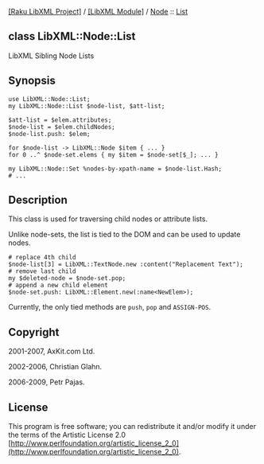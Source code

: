 [[Raku LibXML Project]](https://libxml-raku.github.io)
 / [[LibXML Module]](https://libxml-raku.github.io/LibXML-raku)
 / [Node](https://libxml-raku.github.io/LibXML-raku/Node)
 :: [List](https://libxml-raku.github.io/LibXML-raku/Node/List)

class LibXML::Node::List
------------------------

LibXML Sibling Node Lists

Synopsis
--------

    use LibXML::Node::List;
    my LibXML::Node::List $node-list, $att-list;

    $att-list = $elem.attributes;
    $node-list = $elem.childNodes;
    $node-list.push: $elem;

    for $node-list -> LibXML::Node $item { ... }
    for 0 ..^ $node-set.elems { my $item = $node-set[$_]; ... }

    my LibXML::Node::Set %nodes-by-xpath-name = $node-list.Hash;
    # ...

Description
-----------

This class is used for traversing child nodes or attribute lists.

Unlike node-sets, the list is tied to the DOM and can be used to update nodes.

    # replace 4th child
    $node-list[3] = LibXML::TextNode.new :content("Replacement Text");
    # remove last child
    my $deleted-node = $node-set.pop;
    # append a new child element
    $node-set.push: LibXML::Element.new(:name<NewElem>);

Currently, the only tied methods are `push`, `pop` and `ASSIGN-POS`.

Copyright
---------

2001-2007, AxKit.com Ltd.

2002-2006, Christian Glahn.

2006-2009, Petr Pajas.

License
-------

This program is free software; you can redistribute it and/or modify it under the terms of the Artistic License 2.0 [http://www.perlfoundation.org/artistic_license_2_0](http://www.perlfoundation.org/artistic_license_2_0).

